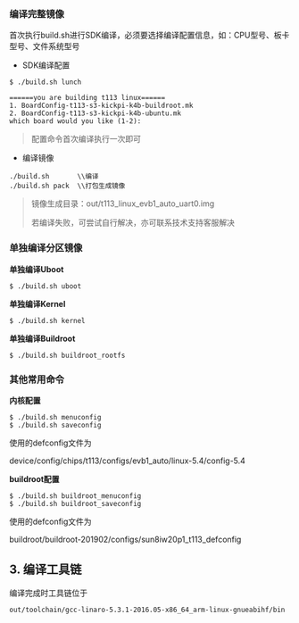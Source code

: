 ### 编译完整镜像

首次执行build.sh进行SDK编译，必须要选择编译配置信息，如：CPU型号、板卡型号、文件系统型号

* SDK编译配置

```shell
$ ./build.sh lunch

======you are building t113 linux======
1. BoardConfig-t113-s3-kickpi-k4b-buildroot.mk
2. BoardConfig-t113-s3-kickpi-k4b-ubuntu.mk
which board would you like (1-2): 
```

> 配置命令首次编译执行一次即可



* 编译镜像

```shell
./build.sh       \\编译
./build.sh pack  \\打包生成镜像
```

> 镜像生成目录：out/t113_linux_evb1_auto_uart0.img
>
> 若编译失败，可尝试自行解决，亦可联系技术支持客服解决



### 单独编译分区镜像

**单独编译Uboot**

```shell
$ ./build.sh uboot
```



**单独编译Kernel**

```shell
$ ./build.sh kernel
```



**单独编译Buildroot**

```shell
$ ./build.sh buildroot_rootfs
```



### 其他常用命令

**内核配置**

```shell
$ ./build.sh menuconfig
$ ./build.sh saveconfig
```

使用的defconfig文件为

device/config/chips/t113/configs/evb1_auto/linux-5.4/config-5.4

**buildroot配置**

```shell
$ ./build.sh buildroot_menuconfig
$ ./build.sh buildroot_saveconfig
```

使用的defconfig文件为

buildroot/buildroot-201902/configs/sun8iw20p1_t113_defconfig

## 3. 编译工具链

编译完成时工具链位于

``` shell
out/toolchain/gcc-linaro-5.3.1-2016.05-x86_64_arm-linux-gnueabihf/bin
```

